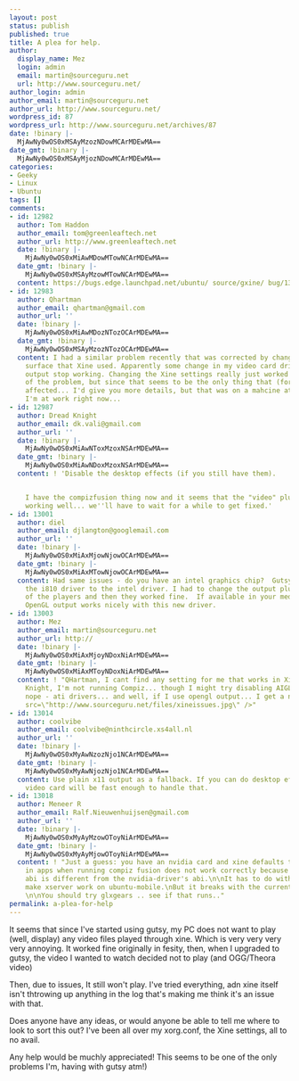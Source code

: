 ```yaml
---
layout: post
status: publish
published: true
title: A plea for help.
author:
  display_name: Mez
  login: admin
  email: martin@sourceguru.net
  url: http://www.sourceguru.net/
author_login: admin
author_email: martin@sourceguru.net
author_url: http://www.sourceguru.net/
wordpress_id: 87
wordpress_url: http://www.sourceguru.net/archives/87
date: !binary |-
  MjAwNy0wOS0xMSAyMzozNDowMCArMDEwMA==
date_gmt: !binary |-
  MjAwNy0wOS0xMSAyMjozNDowMCArMDEwMA==
categories:
- Geeky
- Linux
- Ubuntu
tags: []
comments:
- id: 12982
  author: Tom Haddon
  author_email: tom@greenleaftech.net
  author_url: http://www.greenleaftech.net
  date: !binary |-
    MjAwNy0wOS0xMiAwMDowMTowNCArMDEwMA==
  date_gmt: !binary |-
    MjAwNy0wOS0xMSAyMzowMTowNCArMDEwMA==
  content: https://bugs.edge.launchpad.net/ubuntu/ source/gxine/ bug/130218
- id: 12983
  author: Qhartman
  author_email: qhartman@gmail.com
  author_url: ''
  date: !binary |-
    MjAwNy0wOS0xMiAwMDozNTozOCArMDEwMA==
  date_gmt: !binary |-
    MjAwNy0wOS0xMSAyMzozNTozOCArMDEwMA==
  content: I had a similar problem recently that was corrected by changing the output
    surface that Xine used. Apparently some change in my video card drivers made xv
    output stop working. Changing the Xine settings really just worked around a symptom
    of the problem, but since that seems to be the only thing that (for me) was negatively
    affected... I'd give you more details, but that was on a mahcine at home, and
    I'm at work right now...
- id: 12987
  author: Dread Knight
  author_email: dk.vali@gmail.com
  author_url: ''
  date: !binary |-
    MjAwNy0wOS0xMiAwNToxMzoxNSArMDEwMA==
  date_gmt: !binary |-
    MjAwNy0wOS0xMiAwNDoxMzoxNSArMDEwMA==
  content: ! 'Disable the desktop effects (if you still have them).


    I have the compizfusion thing now and it seems that the "video" plugin is not
    working well... we''ll have to wait for a while to get fixed.'
- id: 13001
  author: diel
  author_email: djlangton@googlemail.com
  author_url: ''
  date: !binary |-
    MjAwNy0wOS0xMiAxMjowNjowOCArMDEwMA==
  date_gmt: !binary |-
    MjAwNy0wOS0xMiAxMTowNjowOCArMDEwMA==
  content: Had same issues - do you have an intel graphics chip?  Gutsy changed from
    the i810 driver to the intel driver. I had to change the output plugins for most
    of the players and then they worked fine.  If available in your media player,
    OpenGL output works nicely with this new driver.
- id: 13003
  author: Mez
  author_email: martin@sourceguru.net
  author_url: http://
  date: !binary |-
    MjAwNy0wOS0xMiAxMjoyNDoxNiArMDEwMA==
  date_gmt: !binary |-
    MjAwNy0wOS0xMiAxMToyNDoxNiArMDEwMA==
  content: ! "QHartman, I cant find any setting for me that works in Xine.\r\n\r\nDread
    Knight, I'm not running Compiz... though I might try disabling AIGLX...\r\n\r\n\r\ndief,
    nope - ati drivers... and well, if I use opengl output... I get a nice error\r\n\r\n<img
    src=\"http://www.sourceguru.net/files/xineissues.jpg\" />"
- id: 13014
  author: coolvibe
  author_email: coolvibe@ninthcircle.xs4all.nl
  author_url: ''
  date: !binary |-
    MjAwNy0wOS0xMyAwNzozNjo1NCArMDEwMA==
  date_gmt: !binary |-
    MjAwNy0wOS0xMyAwNjozNjo1NCArMDEwMA==
  content: Use plain x11 output as a fallback. If you can do desktop effects, your
    video card will be fast enough to handle that.
- id: 13018
  author: Meneer R
  author_email: Ralf.Nieuwenhuijsen@gmail.com
  author_url: ''
  date: !binary |-
    MjAwNy0wOS0xMyAyMzowOToyNiArMDEwMA==
  date_gmt: !binary |-
    MjAwNy0wOS0xMyAyMjowOToyNiArMDEwMA==
  content: ! "Just a guess: you have an nvidia card and xine defaults to opengl\n\nOpenGL
    in apps when running compiz fusion does not work correctly because the xsever
    abi is different from the nvidia-driver's abi.\n\nIt has to do with a bugfix to
    make xserver work on ubuntu-mobile.\nBut it breaks with the current nvidia-driver.
    \n\nYou should try glxgears .. see if that runs.."
permalink: a-plea-for-help
---
```

<p>It seems that since I've started using gutsy, my PC does not want to play (well, display) any video files played through xine. Which is very very very very annoying. It worked fine originally in fesity, then, when I upgraded to gutsy, the video I wanted to watch decided not to play (and OGG/Theora video)</p>
<p>Then, due to issues, It still won't play. I've tried everything, adn xine itself isn't thtrowing up anything in the log that's making me think it's an issue with that.</p>
<p>Does anyone have any ideas, or would anyone be able to tell me where to look to sort this out? I've been all over my xorg.conf, the Xine settings, all to no avail.</p>
<p>Any help would be muchly appreciated! This seems to be one of the only problems I'm, having with gutsy atm!)</p>
